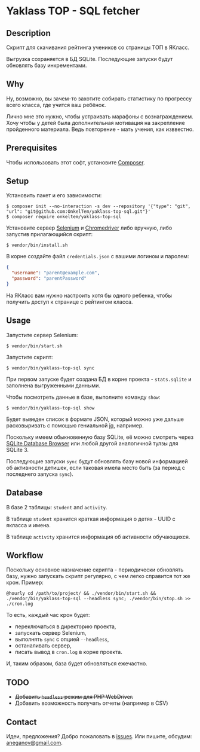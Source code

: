 # Yaklass TOP - SQL fetcher

## Description

Скрипт для скачивания рейтинга учеников со страницы ТОП в ЯКласс.

Выгрузка сохраняется в БД SQLite. Последующие запуски будут обновлять базу инкрементами.

## Why

Ну, возможно, вы зачем-то захотите собирать статистику по прогрессу всего класса, 
где учится ваш ребёнок.

Лично мне это нужно, чтобы устраивать марафоны с вознаграждением. Хочу чтобы 
у детей была дополнительная мотивация на закрепление пройденного материала. 
Ведь повторение - мать учения, как изввестно. 

## Prerequisites

Чтобы использовать этот софт, установите [Composer](https://getcomposer.org/).

## Setup

Установить пакет и его зависимости:

```
$ composer init --no-interaction -s dev --repository '{"type": "git", "url": "git@github.com:OnkelTem/yaklass-top-sql.git"}'
$ composer require onkeltem/yaklass-top-sql
```

Установите сервер [Selenium](http://selenium-release.storage.googleapis.com/index.html) 
и [Chromedriver](https://sites.google.com/a/chromium.org/chromedriver/downloads) либо вручную, 
либо запустив прилагающийся скрипт: 

```
$ vendor/bin/install.sh
```

В корне создайте файл `credentials.json` с вашими логином и паролем:

```json
{
  "username": "parent@example.com",
  "password": "parentPassword"
}
```

На ЯКласс вам нужно настроить хотя бы одного ребенка, чтобы получить доступ к странице с рейтингом класса. 

## Usage

Запустите сервер Selenium:

```
$ vendor/bin/start.sh
```

Запустите скрипт:

```
$ vendor/bin/yaklass-top-sql sync 
```

При первом запуске будет создана БД в корне проекта - `stats.sqlite` и заполнена 
выгруженными данными. 

Чтобы посмотреть данные в базе, выполните команду `show`:
 
```
$ vendor/bin/yaklass-top-sql show
```

Будет выведен список в формате JSON, который можно уже дальше расковыривать с помощью 
гениальной [jq](https://stedolan.github.io/jq/), например.

Поскольку имеем обыкновенную базу SQLite, её можно смотреть через 
[SQLite Database Browser](https://sqlitebrowser.org/) или любой другой аналогичной
тулзы для SQLite 3. 

Последующие запуски `sync` будут обновлять базу новой информацией об активности 
детишек, если таковая имела место быть (за период с последнего запуска `sync`). 

## Database

В базе 2 таблицы: `student` and `activity`.

В таблице `student` хранится краткая информация о детях - UUID с якласса и имена.

В таблице `activity` хранится информация об активности обучающихся.

## Workflow

Поскольку основное назначение скрипта - периодически обновлять базу, нужно
запускать скрипт регулярно, с чем легко справится тот же крон. Пример:
  
```
@hourly cd /path/to/project/ && ./vendor/bin/start.sh && ./vendor/bin/yaklass-top-sql --headless sync; ./vendor/bin/stop.sh >> ./cron.log
```

То есть, каждый час крон будет:
 
* переключаться в директорию проекта,
* запускать сервер Selenium,
* выполнять `sync` с опцией `--headless`, 
* останаливать сервер,
* писать вывод в `cron.log` в корне проекта.

И, таким образом, база будет обновляться ежечастно.

## TODO

* ~~Добавить `headless` режим для PHP WebDriver.~~
* Добавить возможность получать отчеты (например в CSV)   

## Contact

Идеи, предложения? Добро пожаловать в [issues](issues). Или пишите, обсудим: aneganov@gmail.com. 
 

